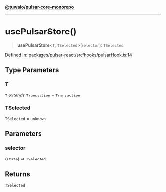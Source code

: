 [**@tuwaio/pulsar-core-monorepo**](../../../README.md)

***

# usePulsarStore()

> **usePulsarStore**\<`T`, `TSelected`\>(`selector`): `TSelected`

Defined in: [packages/pulsar-react/src/hooks/pulsarHook.ts:14](https://github.com/TuwaIO/pulsar-core/blob/568e8f7aad5858def25ecc02e62f9c9bb25c693a/packages/pulsar-react/src/hooks/pulsarHook.ts#L14)

## Type Parameters

### T

`T` *extends* `Transaction` = `Transaction`

### TSelected

`TSelected` = `unknown`

## Parameters

### selector

(`state`) => `TSelected`

## Returns

`TSelected`
